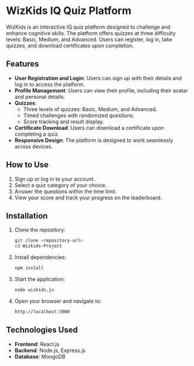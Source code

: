 # WizKids IQ Quiz Platform

WizKids is an interactive IQ quiz platform designed to challenge and enhance cognitive skills. The platform offers quizzes at three difficulty levels: Basic, Medium, and Advanced. Users can register, log in, take quizzes, and download certificates upon completion.

## Features

- **User Registration and Login**: Users can sign up with their details and log in to access the platform.
- **Profile Management**: Users can view their profile, including their avatar and personal details.
- **Quizzes**: 
  - Three levels of quizzes: Basic, Medium, and Advanced.
  - Timed challenges with randomized questions.
  - Score tracking and result display.
- **Certificate Download**: Users can download a certificate upon completing a quiz.
- **Responsive Design**: The platform is designed to work seamlessly across devices.

## How to Use

1. Sign up or log in to your account.
2. Select a quiz category of your choice.
3. Answer the questions within the time limit.
4. View your score and track your progress on the leaderboard.


## Installation

1. Clone the repository:
   ```bash
   git clone <repository-url>
   cd Wizkids-Project
   ```
2. Install dependencies:
   ```bash
   npm install
   ```
3. Start the application:
   ```bash
   node wizkids.js
   ```
4. Open your browser and navigate to:
   ```markdown
   http://localhost:3000
   ```

## Technologies Used

- **Frontend**: React.js
- **Backend**: Node.js, Express.js
- **Database**: MongoDB
